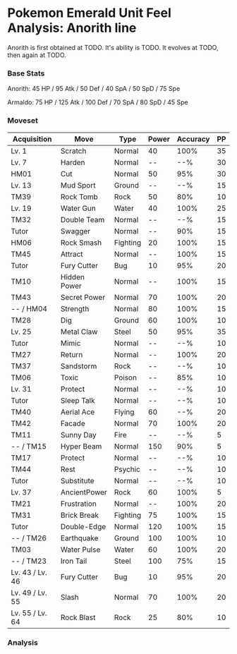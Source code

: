 # Pokemon Emerald Unit Feel Analysis: Anorith line

Anorith is first obtained at TODO. It's ability is TODO. It evolves at TODO, then again at TODO.

### Base Stats

Anorith: 45 HP / 95 Atk / 50 Def / 40 SpA / 50 SpD / 75 Spe

Armaldo: 75 HP / 125 Atk / 100 Def / 70 SpA / 80 SpD / 45 Spe

### Moveset

|Acquisition    |Move        |Type    |Power|Accuracy|PP |
|---            |---         |---     |---  |---     |---|
|Lv. 1          |Scratch     |Normal  |40   |100%    |35 |
|Lv. 7          |Harden      |Normal  |--   |--%     |30 |
|HM01           |Cut         |Normal  |50   |95%     |30 |
|Lv. 13         |Mud Sport   |Ground  |--   |--%     |15 |
|TM39           |Rock Tomb   |Rock    |50   |80%     |10 |
|Lv. 19         |Water Gun   |Water   |40   |100%    |25 |
|TM32           |Double Team |Normal  |--   |--%     |15 |
|Tutor          |Swagger     |Normal  |--   |90%     |15 |
|HM06           |Rock Smash  |Fighting|20   |100%    |15 |
|TM45           |Attract     |Normal  |--   |100%    |15 |
|Tutor          |Fury Cutter |Bug     |10   |95%     |20 |
|TM10           |Hidden Power|Normal  |--   |100%    |15 |
|TM43           |Secret Power|Normal  |70   |100%    |20 |
|-- / HM04      |Strength    |Normal  |80   |100%    |15 |
|TM28           |Dig         |Ground  |60   |100%    |10 |
|Lv. 25         |Metal Claw  |Steel   |50   |95%     |35 |
|Tutor          |Mimic       |Normal  |--   |--%     |10 |
|TM27           |Return      |Normal  |--   |100%    |20 |
|TM37           |Sandstorm   |Rock    |--   |--%     |10 |
|TM06           |Toxic       |Poison  |--   |85%     |10 |
|Lv. 31         |Protect     |Normal  |--   |--%     |10 |
|Tutor          |Sleep Talk  |Normal  |--   |--%     |10 |
|TM40           |Aerial Ace  |Flying  |60   |--%     |20 |
|TM42           |Facade      |Normal  |70   |100%    |20 |
|TM11           |Sunny Day   |Fire    |--   |--%     |5  |
|-- / TM15      |Hyper Beam  |Normal  |150  |90%     |5  |
|TM17           |Protect     |Normal  |--   |--%     |10 |
|TM44           |Rest        |Psychic |--   |--%     |10 |
|Tutor          |Substitute  |Normal  |--   |--%     |10 |
|Lv. 37         |AncientPower|Rock    |60   |100%    |5  |
|TM21           |Frustration |Normal  |--   |100%    |20 |
|TM31           |Brick Break |Fighting|75   |100%    |15 |
|Tutor          |Double-Edge |Normal  |120  |100%    |15 |
|-- / TM26      |Earthquake  |Ground  |100  |100%    |10 |
|TM03           |Water Pulse |Water   |60   |100%    |20 |
|-- / TM23      |Iron Tail   |Steel   |100  |75%     |15 |
|Lv. 43 / Lv. 46|Fury Cutter |Bug     |10   |95%     |20 |
|Lv. 49 / Lv. 55|Slash       |Normal  |70   |100%    |20 |
|Lv. 55 / Lv. 64|Rock Blast  |Rock    |25   |80%     |10 |

### Analysis